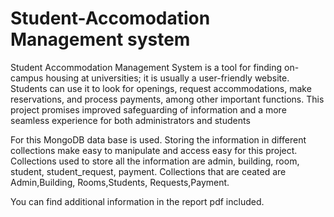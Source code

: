# Student-Accomodation Management system

Student Accommodation Management System is a tool for finding on-campus housing at universities; it is usually a user-friendly website. Students can use it to look for openings, request accommodations, make reservations, and process payments, among other important functions. This project promises improved safeguarding of information and a more seamless experience for both administrators and students

For this MongoDB data base is used. Storing the information in different collections make easy to manipulate and access easy for this project. 
Collections used to store all the information are admin, building, room, student, student_request, payment. Collections that are ceated are Admin,Building, Rooms,Students, Requests,Payment.

You can find additional information in the report pdf included.
